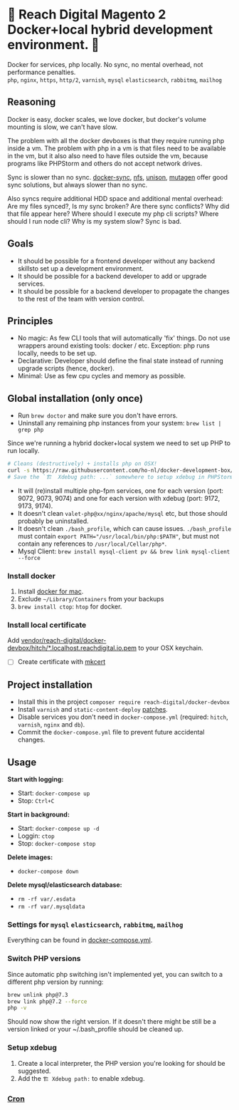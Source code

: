 # 🐳 Reach Digital Magento 2 Docker+local hybrid development environment. 🐳

Docker for services, php locally. No sync, no mental overhead, not performance
penalties.  
`php`, `nginx`, `https`, `http/2`, `varnish`, `mysql` `elasticsearch`,
`rabbitmq`, `mailhog`

## Reasoning

Docker is easy, docker scales, we love docker, but docker's volume mounting is
slow, we can't have slow.

The problem with all the docker devboxes is that they require running php inside
a vm. The problem with php in a vm is that files need to be available in the vm,
but it also also need to have files outside the vm, because programs like
PHPStorm and others do not accept network drives.

Sync is slower than no sync. [docker-sync](http://docker-sync.io/),
[nfs](https://docs.docker.com/v17.12/datacenter/dtr/2.1/guides/configure/use-nfs/),
[unison](https://www.cis.upenn.edu/~bcpierce/unison/),
[mutagen](https://mutagen.io/) offer good sync solutions, but always slower than
no sync.

Also syncs require additional HDD space and additional mental overhead: Are my
files synced?, Is my sync broken? Are there sync conflicts? Why did that file
appear here? Where should I execute my php cli scripts? Where should I run node
cli? Why is my system slow? Sync is bad.

## Goals

- It should be possible for a frontend developer without any backend skillsto
  set up a development environment.
- It should be possible for a backend developer to add or upgrade services.
- It should be possible for a backend developer to propagate the changes to the
  rest of the team with version control.

## Principles

- No magic: As few CLI tools that will automatically 'fix' things. Do not use
  wrappers around existing tools: docker / etc. Exception: php runs locally,
  needs to be set up.
- Declarative: Developer should define the final state instead of running
  upgrade scripts (hence, docker).
- Minimal: Use as few cpu cycles and memory as possible.

## Global installation (only once)

- Run `brew doctor` and make sure you don't have errors.
- Uninstall any remaining php instances from your system: `brew list | grep php`

Since we're running a hybrid docker+local system we need to set up PHP to run
locally.

```bash
# Cleans (destructively) + installs php on OSX!
curl -s https://raw.githubusercontent.com/ho-nl/docker-development-box/master/install.sh?token=AAJP2AGUXJ5PPIULPDG76CK6GH7YS | bash -s -- -i
# Save the `🏗  Xdebug path: ...` somewhere to setup xdebug in PHPStorm.
```

- It will (re)install multiple php-fpm services, one for each version (port:
  9072, 9073, 9074) and one for each version with xdebug (port: 9172, 9173,
  9174).
- It doesn't clean `valet-php@xx/nginx/apache/mysql` etc, but those should
  probably be uninstalled.
- It doesn't clean `./bash_profile`, which can cause issues. `./bash_profile`
  must contain `export PATH="/usr/local/bin/php:$PATH"`, but must not contain
  any references to `/usr/local/Cellar/php*`.
- Mysql Client:  `brew install mysql-client pv && brew link mysql-client --force`

### Install docker

1. Install [docker for mac](https://docs.docker.com/docker-for-mac/).
2. Exclude `~/Library/Containers` from your backups
3. `brew install ctop`: `htop` for docker.

### Install local certificate

Add
[vendor/reach-digital/docker-devbox/hitch/\*.localhost.reachdigital.io.pem](./hitch/*.localhost.reachdigital.io.pem)
to your OSX keychain.

- [ ] Create certificate with [mkcert](https://github.com/FiloSottile/mkcert)

## Project installation

- Install this in the project `composer require reach-digital/docker-devbox`
- Install `varnish` and `static-content-deploy`
  [patches](https://github.com/ho-nl/magento2-ReachDigital_Patches).
- Disable services you don't need in `docker-compose.yml` (required: `hitch`, `varnish`, `nginx` and `db`).
- Commit the `docker-compose.yml` file to prevent future accidental changes.

## Usage

**Start with logging:**

- Start: `docker-compose up`
- Stop: `Ctrl+C`

**Start in background:**

- Start: `docker-compose up -d`
- Loggin: `ctop`
- Stop: `docker-compose stop`

**Delete images:**

- `docker-compose down`

**Delete mysql/elasticsearch database:**

- `rm -rf var/.esdata`
- `rm -rf var/.mysqldata`

### Settings for `mysql` `elasticsearch`, `rabbitmq`, `mailhog`

Everything can be found in [docker-compose.yml](./docker-compose.yml).

### Switch PHP versions

Since automatic php switching isn't implemented yet, you can switch to a
different php version by running:

```bash
brew unlink php@7.3
brew link php@7.2 --force
php -v
```

Should now show the right version. If it doesn't there might be still be a
version linked or your ~/.bash_profile should be cleaned up.

### Setup xdebug

1. Create a local interpreter, the PHP version you're looking for should be
   suggested.
2. Add the `🏗 Xdebug path:` to enable xdebug.

### [Cron](https://devdocs.magento.com/guides/v2.3/config-guide/cli/config-cli-subcommands-cron.html#create-the-magento-crontab)

